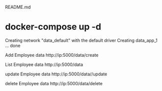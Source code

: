 README.md

# docker-compose up -d
Creating network "data_default" with the default driver
Creating data_app_1 ... done

Add Employee data
http://ip:5000/data/create

List Employee data
http://ip:5000/data

update Employee data
http://ip:5000/data/<name>/update

delete Employee data
http://ip:5000/data/<name>delete
